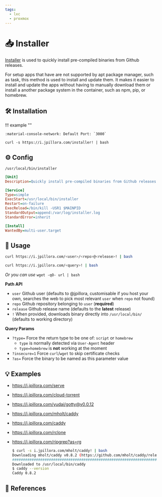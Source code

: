 ```yaml
---
tags:
  - lxc
  - proxmox
---
```

# :inbox_tray: Installer

[Installer][1] is used to quickly install pre-compiled binaries from Github releases.

For setup apps that have are not supported by apt package manager, such as task,  this method is used to install and update them. It makes it easier to install and update the apps without having to manually download them or install a another package system in the container, such as npm, pip, or homebrew.

## :hammer_and_wrench: Installation

!!! example ""

    :material-console-network: Default Port: `3000`

```shell
curl -s https://i.jpillora.com/installer! | bash
```

## :gear: Config

```shell title="Install location"
/usr/local/bin/installer
```

```ini title="/etc/systemd/system/installer.service"
[Unit]
Description=Quickly install pre-compiled binaries from Github releases

[Service]
Type=simple
ExecStart=/usr/local/bin/installer
Restart=on-failure
ExecReload=/bin/kill -USR1 $MAINPID
StandardOutput=append:/var/log/installer.log
StandardError=inherit

[Install]
WantedBy=multi-user.target
```

## :pencil: Usage

```sh title="install user/repo from github"
curl https://i.jpillora.com/<user>/<repo>@<release>! | bash
```

```sh title="search web for github repo query"
curl https://i.jpillora.com/<query>! | bash
```

*Or you can use* `wget -qO- url | bash`

**Path API**

- `user` Github user (defaults to @jpillora, customisable if you host your own, searches the web to pick most relevant `user` when `repo` not found)
- `repo` Github repository belonging to `user` (**required**)
- `release` Github release name (defaults to the **latest** release)
- `!` When provided, downloads binary directly into `/usr/local/bin/` (defaults to working directory)

**Query Params**

- `?type=` Force the return type to be one of: `script` or `homebrew`
    - `type` is normally detected via `User-Agent` header
    - `type=homebrew` is **not** working at the moment
- `?insecure=1` Force `curl`/`wget` to skip certificate checks
- `?as=` Force the binary to be named as this parameter value

## :bulb: Examples

* https://i.jpillora.com/serve
* https://i.jpillora.com/cloud-torrent
* https://i.jpillora.com/yudai/gotty@v0.0.12
* https://i.jpillora.com/mholt/caddy
* https://i.jpillora.com/caddy
* https://i.jpillora.com/rclone
* https://i.jpillora.com/ripgrep?as=rg

    ```sh
    $ curl -s i.jpillora.com/mholt/caddy! | bash
    Downloading mholt/caddy v0.8.2 (https://github.com/mholt/caddy/releases/download/v0.8.2/caddy_darwin_amd64.zip)
    ######################################################################## 100.0%
    Downloaded to /usr/local/bin/caddy
    $ caddy --version
    Caddy 0.8.2
    ```

## :link: References

[1]: <https://github.com/jpillora/installer>

